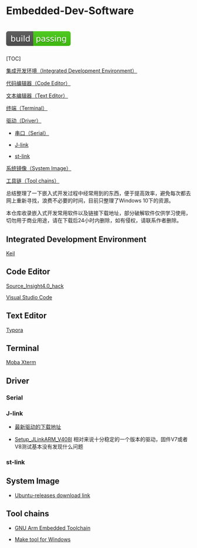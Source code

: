 # Embedded-Dev-Software 

# ![](./res/build-passing-brightgreen.svg)

[TOC]

[集成开发环境（Integrated Development Environment）](#integrated-development-environment)

[代码编辑器（Code Editor）](#code-editor)

[文本编辑器（Text Editor）](#text-editor)

[终端（Terminal）](#terminal)

[驱动（Driver）](#driver)

- [串口（Serial）](#serial)

- [J-link](#j-link)

- [st-link](#st-link)

[系统镜像（System Image）](#system-image)

[工具链（Tool chains）](#tool-chains)

总结整理了一下嵌入式开发过程中经常用到的东西，便于提高效率，避免每次都去网上重新寻找，浪费不必要的时间，目前只整理了Windows 10下的资源。

本仓库收录嵌入式开发常用软件以及链接下载地址，部分破解软件仅供学习使用，切勿用于商业用途，请在下载后24小时内删除，如有侵权，请联系作者删除。

## Integrated Development Environment

[Keil]()

## Code Editor

[Source_Insight4.0_hack](https://github.com/hotsauce1861/Embedded-Dev-Software/blob/master/code-editor/source_insight4.0_hack.tar.gz)

[Visual Studio Code](https://code.visualstudio.com/Download)

## Text Editor

[Typora](https://www.typora.io/)

## Terminal

[Moba Xterm](https://mobaxterm.mobatek.net/download.html)

## Driver

### Serial

### J-link

- [最新驱动的下载地址](https://www.segger.com/downloads/jlink/)

- [Setup_JLinkARM_V408l](https://github.com/hotsauce1861/Embedded-Dev-Software/blob/master/dirver/Setup_JLinkARM_V408l.exe) 相对来说十分稳定的一个版本的驱动，固件V7或者V8测试基本没有发现什么问题

### st-link

## System Image

- [Ubuntu-releases download link](http://mirrors.aliyun.com/ubuntu-releases/)

## Tool chains

- [GNU Arm Embedded Toolchain](https://developer.arm.com/open-source/gnu-toolchain/gnu-rm/downloads)

- [Make tool for Windows](http://gnuwin32.sourceforge.net/packages/make.htm)

